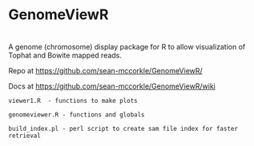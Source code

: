 # GenomeViewR
# 
A genome (chromosome) display package for R to allow visualization of Tophat and Bowite mapped reads.

Repo at https://github.com/sean-mccorkle/GenomeViewR/

Docs at https://github.com/sean-mccorkle/GenomeViewR/wiki

    viewer1.R  - functions to make plots
    
    genomeviewer.R - functions and globals
    
    build_index.pl - perl script to create sam file index for faster retrieval
